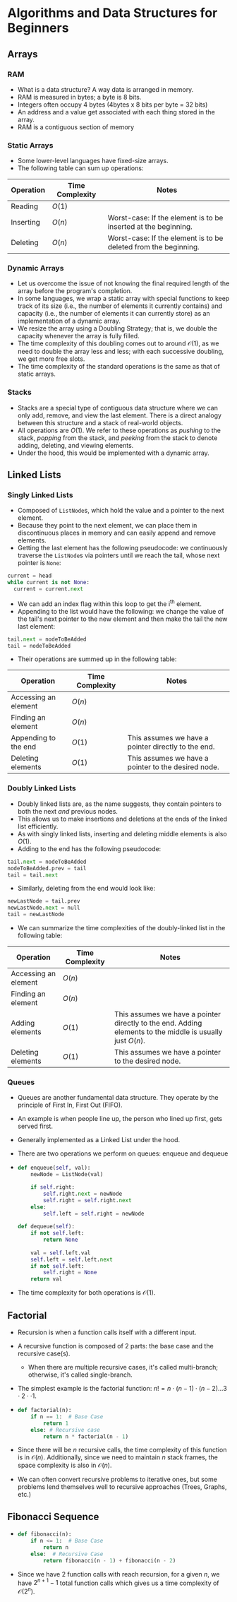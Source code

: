 # Algorithms and Data Structures for Beginners

## Arrays

### RAM

- What is a data structure? A way data is arranged in memory.
- RAM is measured in bytes; a byte is 8 bits.
- Integers often occupy 4 bytes (4bytes x 8 bits per byte = 32 bits)
- An address and a value get associated with each thing stored in the array.
- RAM is a contiguous section of memory

### Static Arrays

- Some lower-level languages have fixed-size arrays.
- The following table can sum up operations:

| Operation | Time Complexity | Notes                                                        |
| --------- | --------------- | ------------------------------------------------------------ |
| Reading   | $O(1)$          |                                                              |
| Inserting | $O(n)$          | Worst-case: If the element is to be inserted at the beginning. |
| Deleting  | $O(n)$          | Worst-case: If the element is to be deleted from the beginning. |

### Dynamic Arrays

- Let us overcome the issue of not knowing the final required length of the array before the program's completion.
- In some languages, we wrap a static array with special functions to keep track of its size (i.e., the number of elements it currently contains) and capacity (i.e., the number of elements it can currently store) as an implementation of a dynamic array.
- We resize the array using a Doubling Strategy; that is, we double the capacity whenever the array is fully filled.
- The time complexity of this doubling comes out to around $\mathcal{O}(1)$, as we need to double the array less and less; with each successive doubling, we get more free slots.
- The time complexity of the standard operations is the same as that of static arrays.

### Stacks

- Stacks are a special type of contiguous data structure where we can only add, remove, and view the last element. There is a direct analogy between this structure and a stack of real-world objects.
- All operations are $O(1)$. We refer to these operations as *pushing* to the stack, *popping* from the stack, and *peeking* from the stack to denote adding, deleting, and viewing elements.
- Under the hood, this would be implemented with a dynamic array.

## Linked Lists

### Singly Linked Lists

- Composed of `ListNode`s, which hold the value and a pointer to the next element.
- Because they point to the next element, we can place them in discontinuous places in memory and can easily append and remove elements.
- Getting the last element has the following pseudocode: we continuously traverse the `ListNode`s via pointers until we reach the tail, whose next pointer is `None`:

```py
current = head
while current is not None:
  current = current.next
```

- We can add an index flag within this loop to get the $\text{i}^{\text{th}}$ element.
- Appending to the list would have the following: we change the value of the tail's next pointer to the new element and then make the tail the new last element:

```py
tail.next = nodeToBeAdded
tail = nodeToBeAdded
```

- Their operations are summed up in the following table:

| Operation            | Time Complexity | Notes                                               |
| -------------------- | --------------- | --------------------------------------------------- |
| Accessing an element | $O(n)$          |                                                     |
| Finding an element   | $O(n)$          |                                                     |
| Appending to the end | $O(1)$          | This assumes we have a pointer directly to the end. |
| Deleting elements    | $O(1)$          | This assumes we have a pointer to the desired node. |

### Doubly Linked Lists

- Doubly linked lists are, as the name suggests, they contain pointers to both the next *and* previous nodes.
- This allows us to make insertions and deletions at the ends of the linked list efficiently.
- As with singly linked lists, inserting and deleting middle elements is also $O(1)$.
- Adding to the end has the following pseudocode:

```py
tail.next = nodeToBeAdded
nodeToBeAdded.prev = tail
tail = tail.next
```

- Similarly, deleting from the end would look like:

```py
newLastNode = tail.prev
newLastNode.next = null
tail = newLastNode
```

- We can summarize the time complexities of the doubly-linked list in the following table:

| Operation            | Time Complexity | Notes                                               |
| -------------------- | --------------- | --------------------------------------------------- |
| Accessing an element | $O(n)$          |                                                     |
| Finding an element   | $O(n)$          |                                                     |
| Adding elements | $O(1)$          | This assumes we have a pointer directly to the end. Adding elements to the middle is usually just $O(n)$. |
| Deleting elements    | $O(1)$          | This assumes we have a pointer to the desired node. |

### Queues

- Queues are another fundamental data structure. They operate by the principle of First In, First Out (FIFO).

- An example is when people line up, the person who lined up first, gets served first.

- Generally implemented as a Linked List under the hood.

- There are two operations we perform on queues: enqueue and dequeue

- ```python
  def enqueue(self, val):
      newNode = ListNode(val)
  
      if self.right:
          self.right.next = newNode
          self.right = self.right.next
      else:
          self.left = self.right = newNode
          
  def dequeue(self):
      if not self.left:
          return None
      
      val = self.left.val
      self.left = self.left.next
      if not self.left:
          self.right = None
      return val
  ```

- The time complexity for both operations is $\mathcal{O}(1)$.

## Factorial

- Recursion is when a function calls itself with a different input.

- A recursive function is composed of 2 parts: the base case and the recursive case(s). 

  - When there are multiple recursive cases, it's called multi-branch; otherwise, it's called single-branch.

- The simplest example is the factorial function: $n!=n\cdot(n-1)\cdot(n-2)\dots3\cdot2\cdot\cdot1$.

- ```python
  def factorial(n):
      if n == 1:  # Base Case
          return 1
      else: # Recursive case
          return n * factorial(n - 1)
  ```

- Since there will be $n$ recursive calls, the time complexity of this function is in $\mathcal{O}(n)$. Additionally, since we need to maintain $n$ stack frames, the space complexity is also in $\mathcal{O}(n)$.

- We can often convert recursive problems to iterative ones, but some problems lend themselves well to recursive approaches (Trees, Graphs, etc.)

## Fibonacci Sequence

- ```python
  def fibonacci(n):
      if n <= 1:  # Base Case
          return n
      else:  # Recursive Case
          return fibonacci(n - 1) + fibonacci(n - 2)
  ```

- Since we have 2 function calls with reach recursion, for a given $n$, we have $2^{n+1}-1$ total function calls which gives us a time complexity of $\mathcal{O}(2^n)$.
